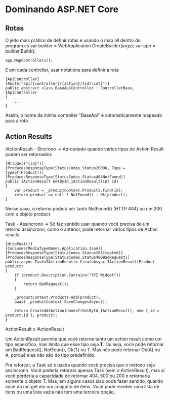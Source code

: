 # Dominando ASP.NET Core

## Rotas

O jeito mais prático de definir rotas é usando o map all dentro do program.cs
    var builder = WebApplication.CreateBuilder(args);
    var app = builder.Build();

    app.MapControllers();

E em cada controller, usar notations para definir a rota

    [ApiController]
    [Route("api/{controller}/{action}/{id?:int}")]
    public abstract class BaseApiController : ControllerBase, IApiController
    {
        ...
    }

Assim, o nome da minha controller "BaseApi" é automaticamente mapeado para a rota

## Action Results

IActionResult - Síncrono -> Apropriado quando vários tipos de Action Result podem ser retornados

    [HttpGet("{id}")]
    [ProducesResponseType(StatusCodes.Status200OK, Type = typeof(Product))]
    [ProducesResponseType(StatusCodes.Status404NotFound)]
    public IActionResult GetById_IActionResult(int id)
    {
        var product = _productContext.Products.Find(id);
        return product == null ? NotFound() : Ok(product);
    }

Nesse caso, o retorno poderá ser tanto NotFound() (HTTP 404) ou um 200 com o objeto product.

Task<IActionResult> - Assíncrono -> Só faz sentido usar quando você precisa de um retorno assíncrono, como o anterior, pode retornar vários tipos de Action results

    [HttpPost()]
    [Consumes(MediaTypeNames.Application.Json)]
    [ProducesResponseType(StatusCodes.Status201Created)]
    [ProducesResponseType(StatusCodes.Status400BadRequest)]
    public async Task<IActionResult> CreateAsync_IActionResult(Product product)
    {
        if (product.Description.Contains("XYZ Widget"))
        {
            return BadRequest();
        }

        _productContext.Products.Add(product);
        await _productContext.SaveChangesAsync();

        return CreatedAtAction(nameof(GetById_IActionResult), new { id = product.Id }, product);
    }

ActionResult<T> x IActionResult

Um ActionResult<T> permite que você retorne tanto um action result como um tipo específico, mas limita que esse tipo seja **T**. Ou seja, você pode retornar um BadRequest(), NotFoun(), Ok(T) ou T. Mas não pode retornar Ok(A) ou A, porquê eles não são do tipo prédefinido.

Pra reforçar, a Task só é usada quando você precisa que o método seja assíncrono. Você poderia retornar apenas Task<T> (sem o ActionResult), mas aí você perderia a capacidade de retornar 404, 500 ou 200 e retornaria somente o objeto T. Mas, em alguns casos isso pode fazer sentido, quando você da um get em um conjunto de itens. Você pode receber uma lista de itens ou uma lista vazia não tem uma terceira opção.

